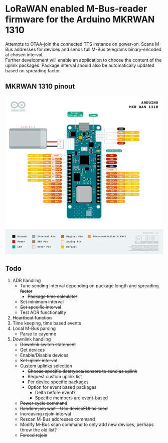 <h1>LoRaWAN enabled M-Bus-reader firmware for the Arduino MKRWAN 1310</h1>

Attempts to OTAA-join the connected TTS instance on power-on. Scans M-Bus addresses for devices and sends full M-Bus telegrams binary-encoded at chosen interval.  
Further development will enable an application to choose the content of the uplink packages. Package interval should also be automatically updated based on spreading factor. 

<h2>MKRWAN 1310 pinout</h2>
<img title="MKRWAN 1310 pinout" alt="MKRWAN 1310 pinout" src="./ABX00029-pinout.png">

<h2>Todo</h2>
<ol>
    <li>ADR handling<ul>
        <li><s>Tune sending interval depending on package length and spreading factor</s><ul>
            <li><s>Package time calculator</s></li>
        </ul></li>
        <li><s>Set minimum interval</s></li>
        <li><s>Set specific interval</s></li>
        <li>Test ADR functionality</li>
    </ul></li>
    <li><s>Heartbeat function</s></li>
    <li>Time keeping, time based events</li>
    <li>Local M-Bus parsing<ul>
        <li>Parse to cayenne</li>
    </ul></li>
    <li>Downlink handling<ul>
        <li><s>Downlink switch statement</s></li>
        <li>Get devices</li>
        <li>Enable/Disable devices</li>
        <li><s>Set uplink interval</s></li>
        <li>Custom uplinks selection<ul> 
            <li><s>Choose specific datatypes/sensors to send as uplink</s></li>
            <li>Request custom uplink list</li>
            <li>Per device specific packages</li>
            <li>Option for event based packages<ul>
                <li>Delta before event?</li>
                <li>Specific members are event-based</li>
                </ul></li>
            </ul></li>
        <li><s>Power cycle command</s><ul>
            </ul></li>
        <li><s>Random join wait - Use deviceEUI as seed</s></li>
        <li><s>Increasing rejoin interval</s></li>
        <li>Rescan M-Bus addresses command</li>
        <li>Modify M-Bus scan command to only add new devices, perhaps throw the old list?</li>
        <li><s>Forced rejoin</s></li>
    </ul></li>
</ol>
